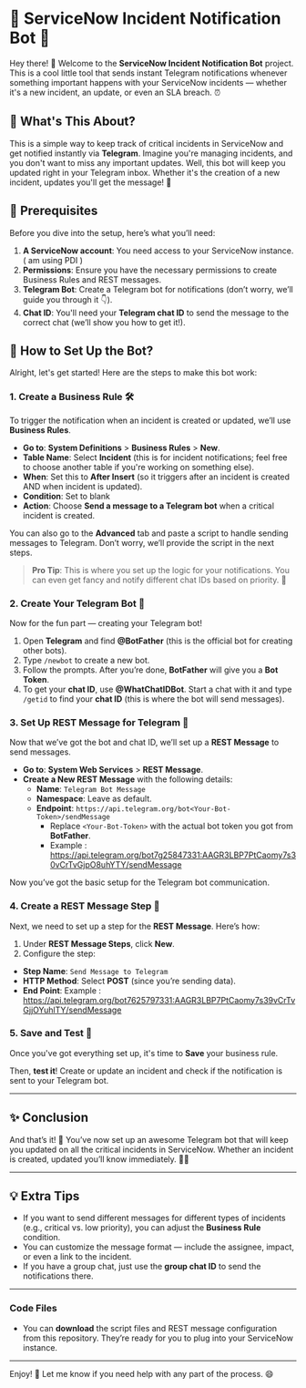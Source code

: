 # 🚨 ServiceNow Incident Notification Bot 🚨

Hey there! 👋 Welcome to the **ServiceNow Incident Notification Bot** project. This is a cool little tool that sends instant Telegram notifications whenever something important happens with your ServiceNow incidents — whether it's a new incident, an update, or even an SLA breach. ⏰


## 🧐 What's This About?

This is a simple way to keep track of critical incidents in ServiceNow and get notified instantly via **Telegram**. Imagine you're managing incidents, and you don't want to miss any important updates. Well, this bot will keep you updated right in your Telegram inbox. Whether it's the creation of a new incident, updates you'll get the message! 🚀

## 🔧 Prerequisites 

Before you dive into the setup, here’s what you’ll need:

1. **A ServiceNow account**: You need access to your ServiceNow instance.( am using PDI )
2. **Permissions**: Ensure you have the necessary permissions to create Business Rules and REST messages.
3. **Telegram Bot**: Create a Telegram bot for notifications (don’t worry, we’ll guide you through it 👇).
4. **Chat ID**: You'll need your **Telegram chat ID** to send the message to the correct chat (we’ll show you how to get it!).

## 🤖 How to Set Up the Bot?

Alright, let's get started! Here are the steps to make this bot work:

### 1. Create a Business Rule 🛠️

To trigger the notification when an incident is created or updated, we’ll use **Business Rules**.

- **Go to**: **System Definitions** > **Business Rules** > **New**.
- **Table Name**: Select **Incident** (this is for incident notifications; feel free to choose another table if you're working on something else).
- **When**: Set this to **After Insert** (so it triggers after an incident is created AND when incident is updated).
- **Condition**: Set to blank 
- **Action**: Choose **Send a message to a Telegram bot** when a critical incident is created.

You can also go to the **Advanced** tab and paste a script to handle sending messages to Telegram. Don’t worry, we’ll provide the script in the next steps.

> **Pro Tip**: This is where you set up the logic for your notifications. You can even get fancy and notify different chat IDs based on priority. 💬

### 2. Create Your Telegram Bot 🤖

Now for the fun part — creating your Telegram bot!

1. Open **Telegram** and find **@BotFather** (this is the official bot for creating other bots).
2. Type `/newbot` to create a new bot.
3. Follow the prompts. After you’re done, **BotFather** will give you a **Bot Token**.
4. To get your **chat ID**, use **@WhatChatIDBot**. Start a chat with it and type `/getid` to find your **chat ID** (this is where the bot will send messages).

### 3. Set Up REST Message for Telegram 📨

Now that we’ve got the bot and chat ID, we’ll set up a **REST Message** to send messages.

- **Go to**: **System Web Services** > **REST Message**.
- **Create a New REST Message** with the following details:
  - **Name**: `Telegram Bot Message`
  - **Namespace**: Leave as default.
  - **Endpoint**: `https://api.telegram.org/bot<Your-Bot-Token>/sendMessage`
    - Replace `<Your-Bot-Token>` with the actual bot token you got from **BotFather**.
     - Example : https://api.telegram.org/bot7g25847331:AAGR3LBP7PtCaomy7s30vCrTvGjpO8uhYTY/sendMessage

Now you’ve got the basic setup for the Telegram bot communication.

### 4. Create a REST Message Step 📝

Next, we need to set up a step for the **REST Message**. Here’s how:

1. Under **REST Message Steps**, click **New**.
2. Configure the step:
  - **Step Name**: `Send Message to Telegram`
  - **HTTP Method**: Select **POST** (since you’re sending data).
  - **End Point**: Example : https://api.telegram.org/bot7625797331:AAGR3LBP7PtCaomy7s39vCrTvGjjOYuhlTY/sendMessage
 

### 5. Save and Test 🎉

Once you've got everything set up, it's time to **Save** your business rule. 

Then, **test it**! Create or update an incident and check if the notification is sent to your Telegram bot.

---

## ✨ Conclusion

And that’s it! 🎉 You’ve now set up an awesome Telegram bot that will keep you updated on all the critical incidents in ServiceNow. Whether an incident is created, updated you’ll know immediately. 🕵️‍♂️

---

## 💡 Extra Tips

- If you want to send different messages for different types of incidents (e.g., critical vs. low priority), you can adjust the **Business Rule** condition.
- You can customize the message format — include the assignee, impact, or even a link to the incident.
- If you have a group chat, just use the **group chat ID** to send the notifications there.

---

### Code Files

- You can **download** the script files and REST message configuration from this repository. They’re ready for you to plug into your ServiceNow instance.

---

Enjoy! 🚀 Let me know if you need help with any part of the process. 😄

